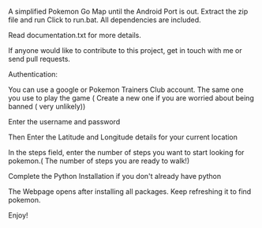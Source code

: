 
A simplified Pokemon Go Map until the Android Port is out. Extract the zip file and run Click to run.bat. All dependencies are included.

Read documentation.txt for more details.


If anyone would like to contribute to this project, get in touch with me or send pull requests.



Authentication:

You can use a google or Pokemon Trainers Club account. The same one you use to play the game ( Create a new one if you are worried about being banned ( very unlikely))

Enter the username and password

Then Enter the Latitude and Longitude details for your current location

In the steps field, enter the number of steps you want to start looking for pokemon.( The number of steps you are ready to walk!)

Complete the Python Installation if you don't already have python

The Webpage opens after installing all packages.
Keep refreshing it to find pokemon.


Enjoy!
